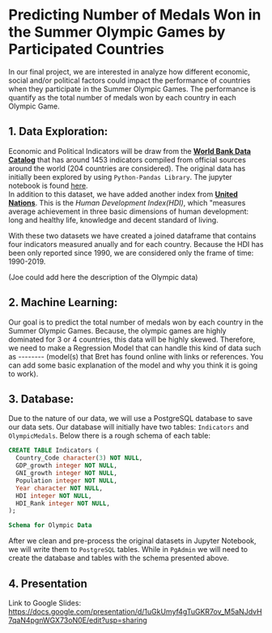 # Predicting Number of Medals Won in the Summer Olympic Games by Participated Countries

In our final project, we are interested in analyze how different economic, social and/or political factors could impact the performance of countries when they participate in the Summer Olympic Games. The performance is quantify as the total number of medals won by each country in each Olympic Game.

## 1. Data Exploration:

Economic and Political Indicators will be draw from the [**World Bank Data Catalog**](https://datacatalog.worldbank.org/search/dataset/0037712/World-Development-Indicators) that has around 1453 indicators compiled from official sources around the world (204 countries are considered). The original data has initially been explored by using `Python-Pandas Library`. The jupyter notebook is found [here](https://github.com/JoeAB3/Group5Capstone_Project/blob/Leidybranch/pre-processingWBD.ipynb).  
In addition to this dataset, we have added another index from [**United Nations**](http://hdr.undp.org/en/indicators/137506#). This is the *Human Development Index(HDI)*, which "measures average achievement in three basic dimensions of human development: long and healthy life, knowledge and decent standard of living. 

With these two datasets we have created a joined dataframe that contains four indicators measured anually and for each country.  Because the HDI has been only reported since 1990, we are considered only the frame of time: 1990-2019.  

(Joe could add here the description of the Olympic data)


## 2. Machine Learning:

Our goal is to predict the total number of medals won by each country in the Summer Olympic Games. Because, the olympic games are highly dominated for 3 or 4 countries, this data will be highly skewed.  Therefore, we need to make a Regression Model that can handle this kind of data such as -------- (model(s) that Bret has found online with links or references. You can add some basic explanation of the model and why you think it is going to work).

## 3. Database:

Due to the nature of our data, we will use a PostgreSQL database to save our data sets. Our database will initially have two tables: `Indicators` and `OlympicMedals`. Below there is a rough schema of each table:

```sql
CREATE TABLE Indicators (
  Country_Code character(3) NOT NULL,
  GDP_growth integer NOT NULL,
  GNI_growth integer NOT NULL,
  Population integer NOT NULL,
  Year character NOT NULL,
  HDI integer NOT NULL,
  HDI_Rank integer NOT NULL,
);

Schema for Olympic Data
```
After we clean and pre-process the original datasets in Jupyter Notebook, we will write them to `PostgreSQL` tables.
While in `PgAdmin` we will need to create the database and tables with the schema presented above.

## 4. Presentation
Link to Google Slides:
https://docs.google.com/presentation/d/1uGkUmyf4gTuGKR7ov_M5aNJdvH7qaN4pgnWGX73oN0E/edit?usp=sharing
